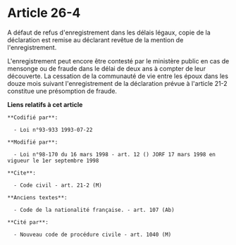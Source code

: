 # Article 26-4

A défaut de refus d'enregistrement dans les délais légaux, copie de la déclaration est remise au déclarant revêtue de la
mention de l'enregistrement.

L'enregistrement peut encore être contesté par le ministère public en cas de mensonge ou de fraude dans le délai de deux ans
à compter de leur découverte. La cessation de la communauté de vie entre les époux dans les douze mois suivant
l'enregistrement de la déclaration prévue à l'article 21-2 constitue une présomption de fraude.

**Liens relatifs à cet article**

	**Codifié par**:

	  - Loi n°93-933 1993-07-22

	**Modifié par**:

	  - Loi n°98-170 du 16 mars 1998 - art. 12 () JORF 17 mars 1998 en vigueur le 1er septembre 1998

	**Cite**:

	  - Code civil - art. 21-2 (M)

	**Anciens textes**:

	  - Code de la nationalité française. - art. 107 (Ab)

	**Cité par**:

	  - Nouveau code de procédure civile - art. 1040 (M)

